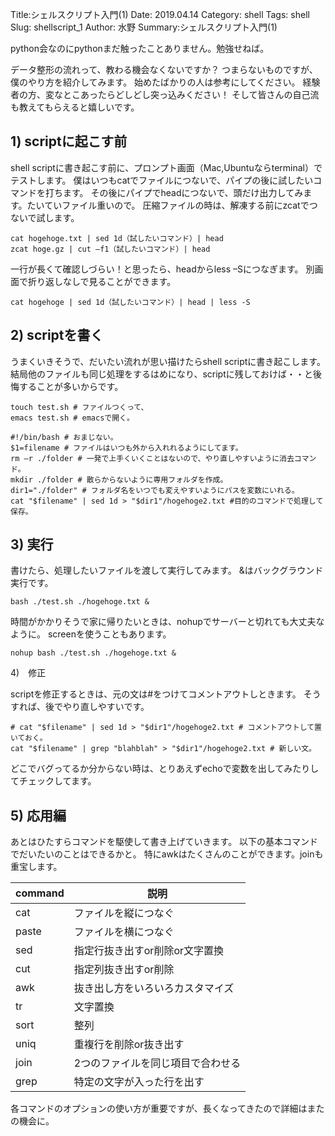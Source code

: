 Title:シェルスクリプト入門(1)
Date: 2019.04.14
Category: shell
Tags: shell
Slug: shellscript_1
Author: 水野
Summary:シェルスクリプト入門(1)

python会なのにpythonまだ触ったことありません。勉強せねば。

データ整形の流れって、教わる機会なくないですか？
つまらないものですが、僕のやり方を紹介してみます。
始めたばかりの人は参考にしてください。
経験者の方、変なとこあったらどしどし突っ込みください！
そして皆さんの自己流も教えてもらえると嬉しいです。


## 1) scriptに起こす前
shell scriptに書き起こす前に、プロンプト画面（Mac,Ubuntuならterminal）でテストします。
僕はいつもcatでファイルにつないで、パイプの後に試したいコマンドを打ちます。
その後にパイプでheadにつないで、頭だけ出力してみます。たいていファイル重いので。
圧縮ファイルの時は、解凍する前にzcatでつないで試します。

```
cat hogehoge.txt | sed 1d（試したいコマンド）| head
zcat hoge.gz | cut –f1（試したいコマンド）| head
```

一行が長くて確認しづらい！と思ったら、headからless –Sにつなぎます。
別画面で折り返しなしで見ることができます。

```
cat hogehoge | sed 1d（試したいコマンド）| head | less -S
```


## 2) scriptを書く

うまくいきそうで、だいたい流れが思い描けたらshell scriptに書き起こします。
結局他のファイルも同じ処理をするはめになり、scriptに残しておけば・・と後悔することが多いからです。

```
touch test.sh # ファイルつくって、
emacs test.sh # emacsで開く。
```

```
#!/bin/bash # おまじない。
$1=filename # ファイルはいつも外から入れれるようにしてます。
rm –r ./folder # 一発で上手くいくことはないので、やり直しやすいように消去コマンド。
mkdir ./folder # 散らからないように専用フォルダを作成。
dir1="./folder" # フォルダ名をいつでも変えやすいようにパスを変数にいれる。
cat "$filename" | sed 1d > "$dir1"/hogehoge2.txt #目的のコマンドで処理して保存。
```

## 3) 実行

書けたら、処理したいファイルを渡して実行してみます。
&amp;はバックグラウンド実行です。

```
bash ./test.sh ./hogehoge.txt &
```

時間がかかりそうで家に帰りたいときは、nohupでサーバーと切れても大丈夫なように。
screenを使うこともあります。

```
nohup bash ./test.sh ./hogehoge.txt &
```


4)　修正

scriptを修正するときは、元の文は#をつけてコメントアウトしときます。
そうすれば、後でやり直しやすいです。

```
# cat "$filename" | sed 1d > "$dir1"/hogehoge2.txt # コメントアウトして置いておく。
cat "$filename" | grep "blahblah" > "$dir1"/hogehoge2.txt # 新しい文。
```

どこでバグってるか分からない時は、とりあえずechoで変数を出してみたりしてチェックしてます。


## 5) 応用編

あとはひたすらコマンドを駆使して書き上げていきます。
以下の基本コマンドでだいたいのことはできるかと。
特にawkはたくさんのことができます。joinも重宝します。

|command|説明|
|--|--|
|cat | ファイルを縦につなぐ|
|paste | ファイルを横につなぐ |
|sed | 指定行抜き出すor削除or文字置換|
|cut | 指定列抜き出すor削除|
|awk | 抜き出し方をいろいろカスタマイズ|
|tr | 文字置換|
|sort | 整列|
|uniq | 重複行を削除or抜き出す|
|join | 2つのファイルを同じ項目で合わせる|
|grep | 特定の文字が入った行を出す|


各コマンドのオプションの使い方が重要ですが、長くなってきたので詳細はまたの機会に。
